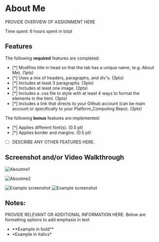 # About Me

PROVIDE OVERVIEW OF ASSIGNMENT HERE

Time spent: 6 hours spent in total

## Features

The following **required** features are completed:

- [*] Modifies title in head so that the tab has a unique name, (e.g. About Me). (1pts)
- [*] Uses a mix of headers, paragraphs, and div's. (3pts)
- [*] Includes at least 3 paragraphs. (3pts)
- [*] Includes at least one image. (2pts)
- [*] Includes a .css file to style with at least 4 ways to format the elements in the html. (3pts)
- [*] Includes a link that directs to your Github account (can be main account or specifically to your Platform_Computing Repo). (3pts)

The following **bonus** features are implemented:

- [*] Applies different font(s). (0.5 pt)
- [*] Applies border and margins. (0.5 pt)
- [ ] DESCRIBE ANY OTHER FEATURES HERE.

## Screenshot and/or Video Walkthrough

![Aboutme1](https://github.com/notaj01/Platform_Computing/assets/125345385/cb0e9e74-fe15-4167-bcbb-b1b2b74671a9)

![Aboutme2](https://github.com/notaj01/Platform_Computing/assets/125345385/aa0bb7a5-d9d4-4c5b-84f3-827520cdebab)

<img src="C:\Users\gamer\OneDrive\Pictures\Screenshots\Aboutme1.png" title='Example screenshot' width='' alt='Example screenshot' />

<img src="C:\Users\gamer\OneDrive\Pictures\Screenshots\Aboutme2.png" title='Example screenshot' width='' alt='Example screenshot' />


## Notes:
PROVIDE RELEVANT OR ADDITIONAL INFORMATION HERE. Below are formatting options to add emphasis in text
<ul>
  <li>**Example in bold**</li>
  <li>*Example in italics*</li>
</ul>
